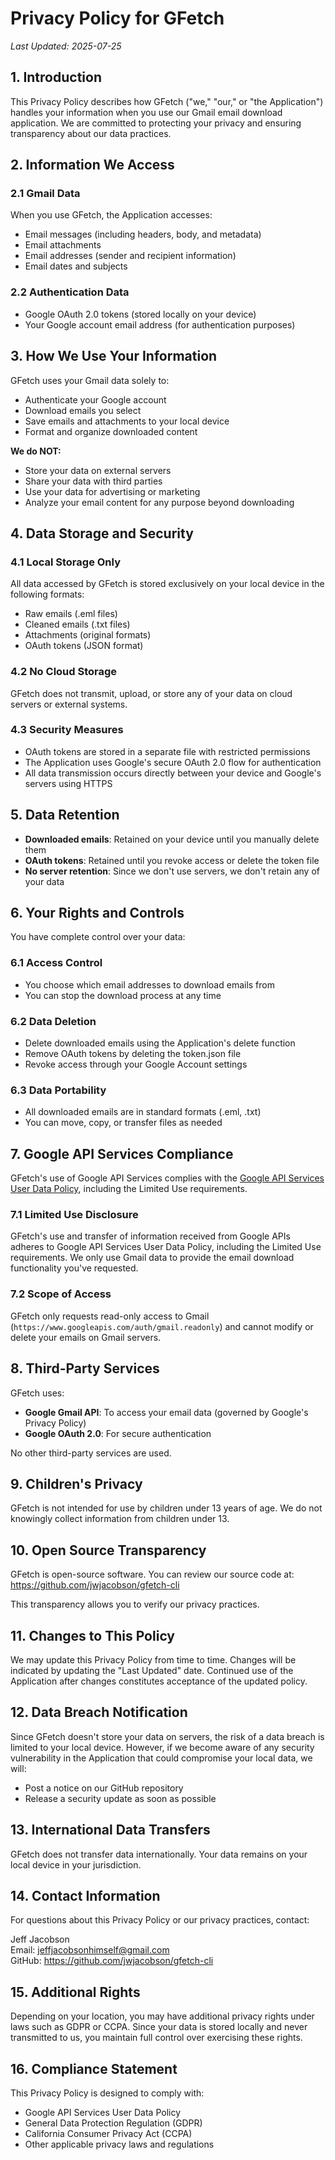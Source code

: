 # Privacy Policy for GFetch

*Last Updated: 2025-07-25*

## 1. Introduction

This Privacy Policy describes how GFetch ("we," "our," or "the Application") handles your information when you use our Gmail email download application. We are committed to protecting your privacy and ensuring transparency about our data practices.

## 2. Information We Access

### 2.1 Gmail Data
When you use GFetch, the Application accesses:
- Email messages (including headers, body, and metadata)
- Email attachments
- Email addresses (sender and recipient information)
- Email dates and subjects

### 2.2 Authentication Data
- Google OAuth 2.0 tokens (stored locally on your device)
- Your Google account email address (for authentication purposes)

## 3. How We Use Your Information

GFetch uses your Gmail data solely to:
- Authenticate your Google account
- Download emails you select
- Save emails and attachments to your local device
- Format and organize downloaded content

**We do NOT:**
- Store your data on external servers
- Share your data with third parties
- Use your data for advertising or marketing
- Analyze your email content for any purpose beyond downloading

## 4. Data Storage and Security

### 4.1 Local Storage Only
All data accessed by GFetch is stored exclusively on your local device in the following formats:
- Raw emails (.eml files)
- Cleaned emails (.txt files)
- Attachments (original formats)
- OAuth tokens (JSON format)

### 4.2 No Cloud Storage
GFetch does not transmit, upload, or store any of your data on cloud servers or external systems.

### 4.3 Security Measures
- OAuth tokens are stored in a separate file with restricted permissions
- The Application uses Google's secure OAuth 2.0 flow for authentication
- All data transmission occurs directly between your device and Google's servers using HTTPS

## 5. Data Retention

- **Downloaded emails**: Retained on your device until you manually delete them
- **OAuth tokens**: Retained until you revoke access or delete the token file
- **No server retention**: Since we don't use servers, we don't retain any of your data

## 6. Your Rights and Controls

You have complete control over your data:

### 6.1 Access Control
- You choose which email addresses to download emails from
- You can stop the download process at any time

### 6.2 Data Deletion
- Delete downloaded emails using the Application's delete function
- Remove OAuth tokens by deleting the token.json file
- Revoke access through your Google Account settings

### 6.3 Data Portability
- All downloaded emails are in standard formats (.eml, .txt)
- You can move, copy, or transfer files as needed

## 7. Google API Services Compliance

GFetch's use of Google API Services complies with the [Google API Services User Data Policy](https://developers.google.com/terms/api-services-user-data-policy), including the Limited Use requirements.

### 7.1 Limited Use Disclosure
GFetch's use and transfer of information received from Google APIs adheres to Google API Services User Data Policy, including the Limited Use requirements. We only use Gmail data to provide the email download functionality you've requested.

### 7.2 Scope of Access
GFetch only requests read-only access to Gmail (`https://www.googleapis.com/auth/gmail.readonly`) and cannot modify or delete your emails on Gmail servers.

## 8. Third-Party Services

GFetch uses:
- **Google Gmail API**: To access your email data (governed by Google's Privacy Policy)
- **Google OAuth 2.0**: For secure authentication

No other third-party services are used.

## 9. Children's Privacy

GFetch is not intended for use by children under 13 years of age. We do not knowingly collect information from children under 13.

## 10. Open Source Transparency

GFetch is open-source software. You can review our source code at:
https://github.com/jwjacobson/gfetch-cli

This transparency allows you to verify our privacy practices.

## 11. Changes to This Policy

We may update this Privacy Policy from time to time. Changes will be indicated by updating the "Last Updated" date. Continued use of the Application after changes constitutes acceptance of the updated policy.

## 12. Data Breach Notification

Since GFetch doesn't store your data on servers, the risk of a data breach is limited to your local device. However, if we become aware of any security vulnerability in the Application that could compromise your local data, we will:
- Post a notice on our GitHub repository
- Release a security update as soon as possible

## 13. International Data Transfers

GFetch does not transfer data internationally. Your data remains on your local device in your jurisdiction.

## 14. Contact Information

For questions about this Privacy Policy or our privacy practices, contact:

Jeff Jacobson  
Email: jeffjacobsonhimself@gmail.com  
GitHub: https://github.com/jwjacobson/gfetch-cli

## 15. Additional Rights

Depending on your location, you may have additional privacy rights under laws such as GDPR or CCPA. Since your data is stored locally and never transmitted to us, you maintain full control over exercising these rights.

## 16. Compliance Statement

This Privacy Policy is designed to comply with:
- Google API Services User Data Policy
- General Data Protection Regulation (GDPR)
- California Consumer Privacy Act (CCPA)
- Other applicable privacy laws and regulations
